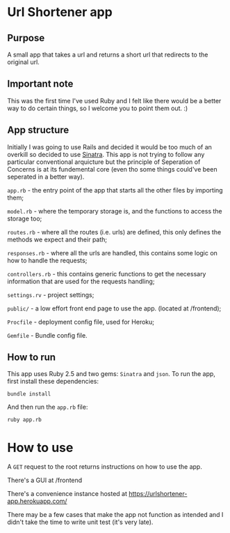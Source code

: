 # Url Shortener app

## Purpose
A small app that takes a url and returns a short url that redirects to the original url.

## Important note
This was the first time I've used Ruby and I felt like there would be a better way to do certain things, so I welcome you to point them out. :)

## App structure
Initially I was going to use Rails and decided it would be too much of an overkill so decided to use [Sinatra](http://www.sinatrarb.com).
This app is not trying to follow any particular conventional arquicture but the principle of Seperation of Concerns is at its fundemental core (even tho some things could've been seperated in a better way).

`app.rb` - the entry point of the app that starts all the other files by importing them;

`model.rb` - where the temporary storage is, and the functions to access the storage too;

`routes.rb` - where all the routes (i.e. urls) are defined, this only defines the methods we expect and their path;

`responses.rb` - where all the urls are handled, this contains some logic on how to handle the requests;

`controllers.rb` - this contains generic functions to get the necessary information that are used for the requests handling;

`settings.rv` - project settings;

`public/` - a low effort front end page to use the app. (located at /frontend);

`Procfile` - deployment config file, used for Heroku;

`Gemfile` - Bundle config file.

## How to run
This app uses Ruby 2.5 and two gems: `Sinatra` and `json`. To run the app, first install these dependencies:

`bundle install`

And then run the `app.rb` file:

`ruby app.rb`

# How to use
A `GET` request to the root returns instructions on how to use the app.

There's a GUI at /frontend

There's a convenience instance hosted at <https://urlshortener-app.herokuapp.com/>

There may be a few cases that make the app not function as intended and I didn't take the time to write unit test (it's very late).
